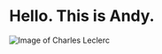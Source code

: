# Hello. This is Andy.

![Image of Charles Leclerc](https://charlesleclerc.com/wp-content/uploads/2025/02/Leclerc-About-02-Official-Pic-1.jpg)
